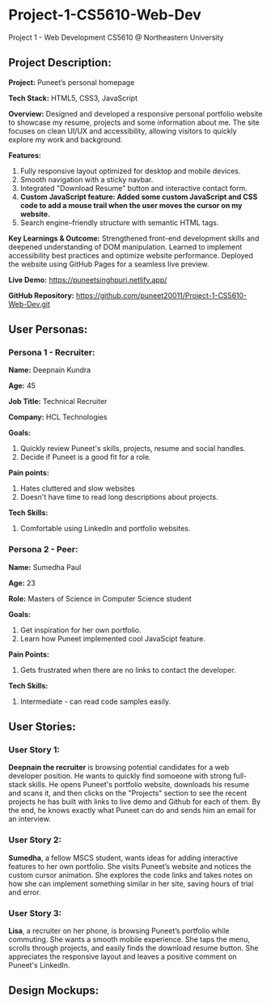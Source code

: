# Project-1-CS5610-Web-Dev
Project 1 - Web Development CS5610 @ Northeastern University 

## **Project Description:**

**Project:** Puneet’s personal homepage

**Tech Stack:** HTML5, CSS3, JavaScript

**Overview:** Designed and developed a responsive personal portfolio website to showcase my resume, projects and some information about me. The site focuses on clean UI/UX and accessibility, allowing visitors to quickly explore my work and background.

**Features:**
1. Fully responsive layout optimized for desktop and mobile devices.
2. Smooth navigation with a sticky navbar.
3. Integrated "Download Resume" button and interactive contact form.
4. **Custom JavaScript feature: Added some custom JavaScript and CSS code to add a mouse trail when the user moves the cursor on my website.**
5. Search engine–friendly structure with semantic HTML tags.

**Key Learnings & Outcome:**
Strengthened front-end development skills and deepened understanding of DOM manipulation.
Learned to implement accessibility best practices and optimize website performance.
Deployed the website using GitHub Pages for a seamless live preview.

**Live Demo:** https://puneetsinghpuri.netlify.app/

**GitHub Repository:** https://github.com/puneet20011/Project-1-CS5610-Web-Dev.git

## **User Personas:** 

### **Persona 1 - Recruiter:**

**Name:** Deepnain Kundra

**Age:** 45

**Job Title:** Technical Recruiter

**Company:** HCL Technologies

**Goals:** 
1. Quickly review Puneet's skills, projects, resume and social handles.
2. Decide if Puneet is a good fit for a role.

**Pain points:**
1. Hates cluttered and slow websites
2. Doesn't have time to read long descriptions about projects.

**Tech Skills:**
1. Comfortable using LinkedIn and portfolio websites.


### **Persona 2 - Peer:** 

**Name:** Sumedha Paul 

**Age:** 23

**Role:** Masters of Science in Computer Science student

**Goals:** 
1. Get inspiration for her own portfolio.
2. Learn how Puneet implemented cool JavaScipt feature.

**Pain Points:** 
1. Gets frustrated when there are no links to contact the developer.

**Tech Skills:** 
1. Intermediate - can read code samples easily. 

## **User Stories:** 

### **User Story 1:** 

**Deepnain the recruiter** is browsing potential candidates for a web developer position. He wants to quickly find somoeone with strong full-stack skills. He opens Puneet's portfolio website, downloads his resume and scans it, and then clicks on the "Projects" section to see the recent projects he has built with links to live demo and Github for each of them. By the end, he knows exactly what Puneet can do and sends him an email for an interview.

### **User Story 2:** 

**Sumedha**, a fellow MSCS student, wants ideas for adding interactive features to her own portfolio. She visits Puneet’s website and notices the custom cursor animation. She explores the code links and takes notes on how she can implement something similar in her site, saving hours of trial and error.

### **User Story 3:**

**Lisa**, a recruiter on her phone, is browsing Puneet’s portfolio while commuting. She wants a smooth mobile experience. She taps the menu, scrolls through projects, and easily finds the download resume button. She appreciates the responsive layout and leaves a positive comment on Puneet's LinkedIn. 



## **Design Mockups:**
